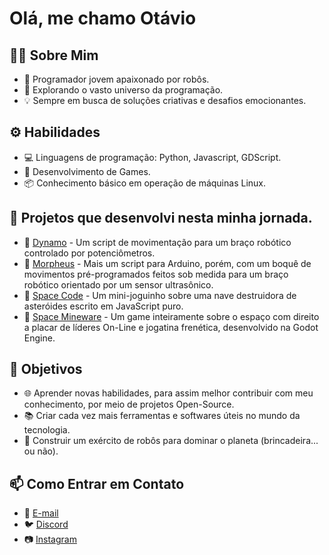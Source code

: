 # Olá, me chamo Otávio

## 👨‍💻 Sobre Mim
- 🤖 Programador jovem apaixonado por robôs.
- 🌌 Explorando o vasto universo da programação.
- 💡 Sempre em busca de soluções criativas e desafios emocionantes.

## ⚙️ Habilidades
- 💻 Linguagens de programação: Python, Javascript, GDScript.
- 🤖 Desenvolvimento de Games.
- 📦 Conhecimento básico em operação de máquinas Linux.

## 🤖 Projetos que desenvolvi nesta minha jornada.
- 🤖 [Dynamo](https://kevincroos.itch.io/space-mineware) - Um script de movimentação para um braço robótico controlado por potenciômetros.
- 🤖 [Morpheus](https://github.com/Kevincroos/Space-Code) - Mais um script para Arduino, porém, com um boquê de movimentos pré-programados feitos sob medida para um braço robótico orientado por um sensor ultrasônico.
- 🌟 [Space Code](https://github.com/Kevincroos/Space-Code) - Um mini-joguinho sobre uma nave destruidora de asteróides escrito em JavaScript puro.
- 🌟 [Space Mineware](https://kevincroos.itch.io/space-mineware) - Um game inteiramente sobre o espaço com direito a placar de líderes On-Line e jogatina frenética, desenvolvido na Godot Engine.

## 🚀 Objetivos
- 🌐 Aprender novas habilidades, para assim melhor contribuir com meu conhecimento, por meio de projetos Open-Source.
- 📚 Criar cada vez mais ferramentas e softwares úteis no mundo da tecnologia.
- 🎯 Construir um exército de robôs para dominar o planeta (brincadeira... ou não).

## 📫 Como Entrar em Contato
- 📧 [E-mail](mailto:otavioaugustusdev@outlook.com)
- 🐦 [Discord](Kevincroos#0000)
- 📷 [Instagram](https://www.instagram.com/NãoTenhoLOL)
